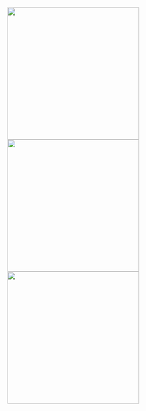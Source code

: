 <img src = "https://github.com/kapadiyadarshan/FBChat_app/assets/121553877/5e9ee558-eaa5-4577-89a1-13678cbc82af" width=300>

<img src = "https://github.com/kapadiyadarshan/FBChat_app/assets/121553877/33f44487-4393-4f0a-9e10-2e23e2fce095" width=300>

<img src = "" width=300>


